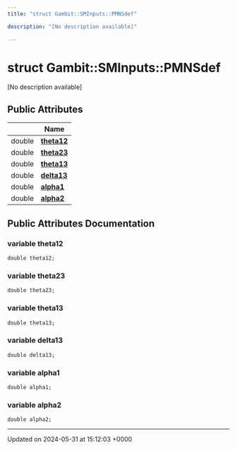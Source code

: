 ```yaml
---
title: "struct Gambit::SMInputs::PMNSdef"

description: "[No description available]"

---
```


# struct Gambit::SMInputs::PMNSdef



[No description available]

## Public Attributes

|                | Name           |
| -------------- | -------------- |
| double | **[theta12](/documentation/code/classes/structgambit_1_1sminputs_1_1pmnsdef/#variable-theta12)**  |
| double | **[theta23](/documentation/code/classes/structgambit_1_1sminputs_1_1pmnsdef/#variable-theta23)**  |
| double | **[theta13](/documentation/code/classes/structgambit_1_1sminputs_1_1pmnsdef/#variable-theta13)**  |
| double | **[delta13](/documentation/code/classes/structgambit_1_1sminputs_1_1pmnsdef/#variable-delta13)**  |
| double | **[alpha1](/documentation/code/classes/structgambit_1_1sminputs_1_1pmnsdef/#variable-alpha1)**  |
| double | **[alpha2](/documentation/code/classes/structgambit_1_1sminputs_1_1pmnsdef/#variable-alpha2)**  |

## Public Attributes Documentation

### variable theta12

```
double theta12;
```


### variable theta23

```
double theta23;
```


### variable theta13

```
double theta13;
```


### variable delta13

```
double delta13;
```


### variable alpha1

```
double alpha1;
```


### variable alpha2

```
double alpha2;
```


-------------------------------

Updated on 2024-05-31 at 15:12:03 +0000